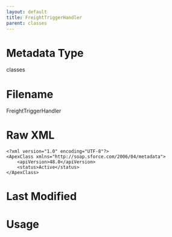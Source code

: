 ```yaml
---
layout: default
title: FreightTriggerHandler
parent: classes
---
```

# Metadata Type
classes


# Filename 
FreightTriggerHandler


# Raw XML
```
<?xml version="1.0" encoding="UTF-8"?>
<ApexClass xmlns="http://soap.sforce.com/2006/04/metadata">
    <apiVersion>48.0</apiVersion>
    <status>Active</status>
</ApexClass>
```


# Last Modified


# Usage
